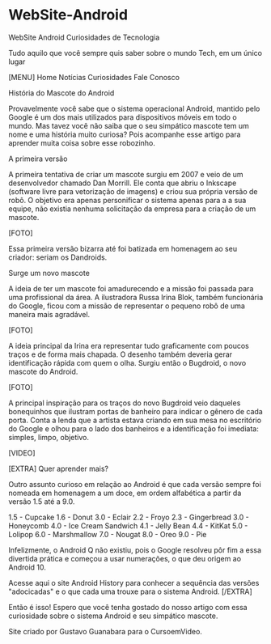 # WebSite-Android
WebSite Android
Curiosidades de Tecnologia

Tudo aquilo que você sempre quis saber sobre o mundo Tech, em um único lugar

[MENU]
Home
Notícias
Curiosidades
Fale Conosco

História do Mascote do Android

Provavelmente você sabe que o sistema operacional Android, mantido pelo Google é um dos mais utilizados para dispositivos móveis em todo o mundo. Mas tavez você não saiba que o seu simpático mascote tem um nome e uma história muito curiosa? Pois acompanhe esse artigo para aprender muita coisa sobre esse robozinho.

A primeira versão

A primeira tentativa de criar um mascote surgiu em 2007 e veio de um desenvolvedor chamado Dan Morrill. Ele conta que abriu o Inkscape (software livre para vetorização de imagens) e criou sua própria versão de robô. O objetivo era apenas personificar o sistema apenas para a a sua equipe, não existia nenhuma solicitação da empresa para a criação de um mascote.

[FOTO]

Essa primeira versão bizarra até foi batizada em homenagem ao seu criador: seriam os Dandroids.

Surge um novo mascote

A ideia de ter um mascote foi amadurecendo e a missão foi passada para uma profissional da área. A ilustradora Russa Irina Blok, também funcionária do Google, ficou com a missão de representar o pequeno robô de uma maneira mais agradável.

[FOTO]

A ideia principal da Irina era representar tudo graficamente com poucos traços e de forma mais chapada. O desenho também deveria gerar identificação rápida com quem o olha. Surgiu então o Bugdroid, o novo mascote do Android.

[FOTO]

A principal inspiração para os traços do novo Bugdroid veio daqueles bonequinhos que ilustram portas de banheiro para indicar o gênero de cada porta. Conta a lenda que a artista estava criando em sua mesa no escritório do Google e olhou para o lado dos banheiros e a identificação foi imediata: simples, limpo, objetivo.

[VIDEO]
 
[EXTRA] Quer aprender mais? 

Outro assunto curioso em relação ao Android é que cada versão sempre foi nomeada em homenagem a um doce, em ordem alfabética a partir da versão 1.5 até a 9.0.

1.5 - Cupcake
1.6 - Donut
3.0 - Eclair
2.2 - Froyo
2.3 - Gingerbread
3.0 - Honeycomb
4.0 - Ice Cream Sandwich
4.1 - Jelly Bean
4.4 - KitKat
5.0 - Lolipop
6.0 - Marshmallow
7.0 - Nougat
8.0 - Oreo
9.0 - Pie

Infelizmente, o Android Q não existiu, pois o Google resolveu pôr fim a essa divertida prática e começou a usar numerações, o que deu origem ao Android 10.

Acesse aqui o site Android History para conhecer a sequência das versões "adocicadas" e o que cada uma trouxe para o sistema Android.
[/EXTRA]

Então é isso! Espero que você tenha gostado do nosso artigo com essa curiosidade sobre o sistema Android e seu simpático mascote.
         
Site criado por Gustavo Guanabara para o CursoemVideo.
